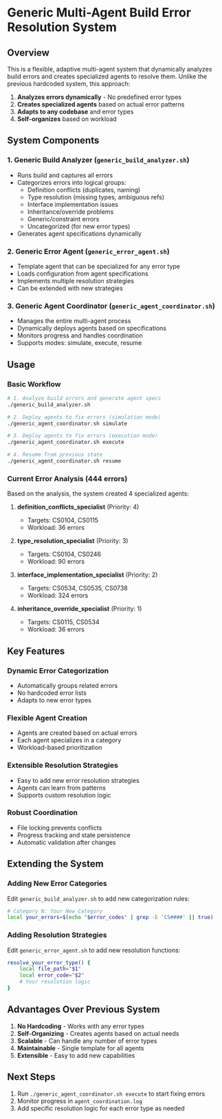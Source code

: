 # Generic Multi-Agent Build Error Resolution System

## Overview
This is a flexible, adaptive multi-agent system that dynamically analyzes build errors and creates specialized agents to resolve them. Unlike the previous hardcoded system, this approach:

1. **Analyzes errors dynamically** - No predefined error types
2. **Creates specialized agents** based on actual error patterns
3. **Adapts to any codebase** and error types
4. **Self-organizes** based on workload

## System Components

### 1. Generic Build Analyzer (`generic_build_analyzer.sh`)
- Runs build and captures all errors
- Categorizes errors into logical groups:
  - Definition conflicts (duplicates, naming)
  - Type resolution (missing types, ambiguous refs)
  - Interface implementation issues
  - Inheritance/override problems
  - Generic/constraint errors
  - Uncategorized (for new error types)
- Generates agent specifications dynamically

### 2. Generic Error Agent (`generic_error_agent.sh`)
- Template agent that can be specialized for any error type
- Loads configuration from agent specifications
- Implements multiple resolution strategies
- Can be extended with new strategies

### 3. Generic Agent Coordinator (`generic_agent_coordinator.sh`)
- Manages the entire multi-agent process
- Dynamically deploys agents based on specifications
- Monitors progress and handles coordination
- Supports modes: simulate, execute, resume

## Usage

### Basic Workflow
```bash
# 1. Analyze build errors and generate agent specs
./generic_build_analyzer.sh

# 2. Deploy agents to fix errors (simulation mode)
./generic_agent_coordinator.sh simulate

# 3. Deploy agents to fix errors (execution mode)
./generic_agent_coordinator.sh execute

# 4. Resume from previous state
./generic_agent_coordinator.sh resume
```

### Current Error Analysis (444 errors)
Based on the analysis, the system created 4 specialized agents:

1. **definition_conflicts_specialist** (Priority: 4)
   - Targets: CS0104, CS0115
   - Workload: 36 errors

2. **type_resolution_specialist** (Priority: 3)
   - Targets: CS0104, CS0246
   - Workload: 90 errors

3. **interface_implementation_specialist** (Priority: 2)
   - Targets: CS0534, CS0535, CS0738
   - Workload: 324 errors

4. **inheritance_override_specialist** (Priority: 1)
   - Targets: CS0115, CS0534
   - Workload: 36 errors

## Key Features

### Dynamic Error Categorization
- Automatically groups related errors
- No hardcoded error lists
- Adapts to new error types

### Flexible Agent Creation
- Agents are created based on actual errors
- Each agent specializes in a category
- Workload-based prioritization

### Extensible Resolution Strategies
- Easy to add new error resolution strategies
- Agents can learn from patterns
- Supports custom resolution logic

### Robust Coordination
- File locking prevents conflicts
- Progress tracking and state persistence
- Automatic validation after changes

## Extending the System

### Adding New Error Categories
Edit `generic_build_analyzer.sh` to add new categorization rules:
```bash
# Category N: Your New Category
local your_errors=$(echo "$error_codes" | grep -E 'CS####' || true)
```

### Adding Resolution Strategies
Edit `generic_error_agent.sh` to add new resolution functions:
```bash
resolve_your_error_type() {
    local file_path="$1"
    local error_code="$2"
    # Your resolution logic
}
```

## Advantages Over Previous System

1. **No Hardcoding** - Works with any error types
2. **Self-Organizing** - Creates agents based on actual needs
3. **Scalable** - Can handle any number of error types
4. **Maintainable** - Single template for all agents
5. **Extensible** - Easy to add new capabilities

## Next Steps
1. Run `./generic_agent_coordinator.sh execute` to start fixing errors
2. Monitor progress in `agent_coordination.log`
3. Add specific resolution logic for each error type as needed